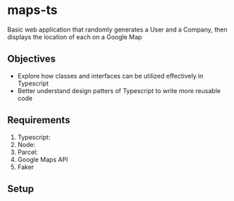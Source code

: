 # maps-ts

Basic web application that randomly generates a User and a Company, then displays the location of each on a Google Map

## Objectives

- Explore how classes and interfaces can be utilized effectively in Typescript
- Better understand design patters of Typescript to write more reusable code

## Requirements

1. Typescript:
2. Node:
3. Parcel:
4. Google Maps API
5. Faker

## Setup
